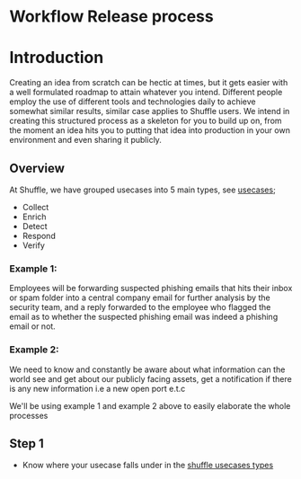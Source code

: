 # Workflow Release process

# Introduction

Creating an idea from scratch can be hectic at times, but it gets easier with a well formulated roadmap to attain whatever you intend. Different people employ the use of different tools and technologies daily to achieve somewhat similar results, similar case applies to Shuffle users. We intend in creating this structured process as a skeleton for you to build up on, from the moment an idea hits you to putting that idea into production in your own environment and even sharing it publicly.

## Overview

At Shuffle, we have grouped usecases into 5 main types, see [usecases](https://shuffler.io/usecases);
* Collect
* Enrich
* Detect
* Respond
* Verify


### Example 1:
Employees will be forwarding suspected phishing emails that hits their inbox or spam folder into a central company email for further analysis by the security team, and a reply forwarded to the employee who flagged the email as to whether the suspected phishing email was indeed a phishing email or not. 

### Example 2:
We need to know and constantly be aware about what information can the world see and get about our publicly facing assets, get a notification if there is any new information i.e a new open port e.t.c 

We'll be using example 1 and example 2 above to easily elaborate the whole processes 

## Step 1

* Know where your usecase falls under in the [shuffle usecases types](https://shuffler.io/usecases) 


